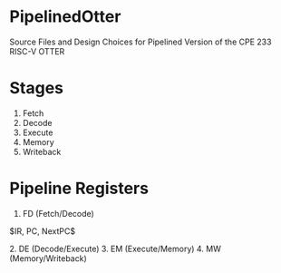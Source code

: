 # PipelinedOtter
Source Files and Design Choices for Pipelined Version of the CPE 233 RISC-V OTTER

# Stages
1. Fetch
2. Decode
3. Execute
4. Memory
5. Writeback

# Pipeline Registers
1. FD (Fetch/Decode)
<p><t></t>$IR, PC, NextPC$</p> 
2. DE (Decode/Execute)
3. EM (Execute/Memory)
4. MW (Memory/Writeback)


